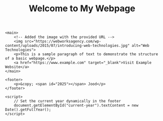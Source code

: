 <!DOCTYPE html>
<html lang="en">
<head>
    <meta charset="UTF-8">
    <meta name="viewport" content="width=device-width, initial-scale=1.0">
    <title>Welcome to My Webpage</title>
    <link rel="stylesheet" href="styles.css">
</head>
<body>
    <header>
        <h1>Welcome to My Webpage</h1>
    </header>

    <main>
        <!-- Added the image with the provided URL -->
        <img src="https://webworksagency.com/wp-content/uploads/2015/07/introducing-web-technologies.jpg" alt="Web Technologies">
        <p>This is a sample paragraph of text to demonstrate the structure of a basic webpage.</p>
        <a href="https://www.example.com" target="_blank">Visit Example Website</a>
    </main>

    <footer>
        <p>&copy; <span id="2025"></span> Jood</p>
    </footer>

    <script>
        // Set the current year dynamically in the footer
        document.getElementById("current-year").textContent = new Date().getFullYear();
    </script>
</body>
</html>
